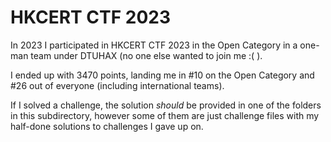 # HKCERT CTF 2023

In 2023 I participated in HKCERT CTF 2023 in the Open Category in a one-man team under DTUHAX (no one else wanted to join me :( ).

I ended up with 3470 points, landing me in #10 on the Open Category and #26 out of everyone (including international teams).

If I solved a challenge, the solution *should* be provided in one of the folders in this subdirectory, however some of them are just challenge files with my half-done solutions to challenges I gave up on.
